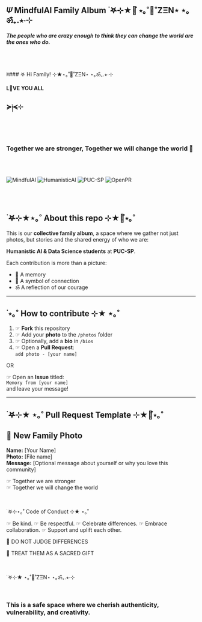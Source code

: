 <br>



## 𝛹 **MindfulAI Family Album** ࣪ 𖤐⊹★🔭๋ ⋆｡˚🪷˚ZΞΝ⋆ ⋆｡ॐ₊.⭒⋅⊹  
#### *The people who are crazy enough to think they can change the world are the ones who do.*  

<br><br>

#࣪###  𖤐 Hi Family! ⊹★⋆｡˚🪷˚ZΞΝ⋆ ⋆｡ॐ₊.⭒⋅⊹

#### L💙VE YOU ALL

### ≽༏≼⊹


<br><br>
  
###   **Together we are stronger**,  **Together we will change the world**  💙

<br><br>

![MindfulAI](https://img.shields.io/badge/MindfulAI-𖤐⊹★🔭๋࣭⋆｡˚🪷˚ZΞΝ⋆-brightgreen)  ![HumanisticAI](https://img.shields.io/badge/Humanistic_AI-⋆｡ॐ₊.⭒⋅⊹-blueviolet)  ![PUC-SP](https://img.shields.io/badge/PUC--SP-☞≽༏≼⊹-lightgrey)  ![OpenPR](https://img.shields.io/badge/Open-Pull_Request-blue) 

<br><br>

## ࣪ 𖤐⊹★⋆｡˚ About this repo ⊹★🔭๋⋆｡˚  

This is our **collective family album**, a space where we gather not just photos, but stories and the shared energy of who we are:  

**Humanistic AI & Data Science students** at **PUC-SP**.  

Each contribution is more than a picture:  
- 🪷 A memory  
- 🔭 A symbol of connection  
- ॐ A reflection of our courage  

---

## ࣪  ⋆｡˚ How to contribute ⊹★ ⋆｡˚  

1. ☞ **Fork** this repository  
2. ☞ Add your **photo** to the `/photos` folder  
3. ☞ Optionally, add a **bio** in `/bios`  
4. ☞ Open a **Pull Request**:  
   `add photo - [your name]`  

OR  

☞ Open an **Issue** titled:  
`Memory from [your name]`  
and leave your message!  

---

## ࣪ 𖤐⊹★ ⋆｡˚ Pull Request Template ⊹★🔭๋⋆｡˚  

## 📸 New Family Photo

**Name:** [Your Name]  
**Photo:** [File name]  
**Message:** [Optional message about yourself or why you love this community]

☞ Together we are stronger  
☞ Together we will change the world

<br>

࣪ 𖤐⊹⋆｡˚ Code of Conduct ⊹★ ⋆｡˚

☞ Be kind.
☞ Be respectful.
☞ Celebrate differences.
☞ Embrace collaboration.
☞ Support and uplift each other.

🚨 DO NOT JUDGE DIFFERENCES

🌿 TREAT THEM AS A SACRED GIFT

<br>

࣪ 𖤐⊹★ ⋆｡˚🪷˚ZΞΝ⋆ ⋆｡ॐ₊.⭒⋅⊹

<br>

### This is a safe space where we cherish authenticity, vulnerability, and creativity.

<br>



